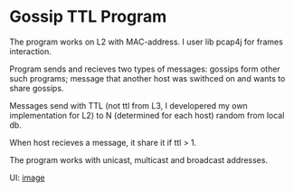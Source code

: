 # Gossip TTL Program
The program works on L2 with MAC-address. I user lib pcap4j for frames interaction. 

Program sends and recieves two types of messages: gossips form other such programs; message that another host was swithced on and wants to share gossips. 

Messages send with TTL (not ttl from L3, I developered my own implementation for L2) to N (determined for each host) random from local db.

When host recieves a message, it share it if ttl > 1.

The program works with unicast, multicast and broadcast addresses.

UI:
[image]("dumps/screen.png")
